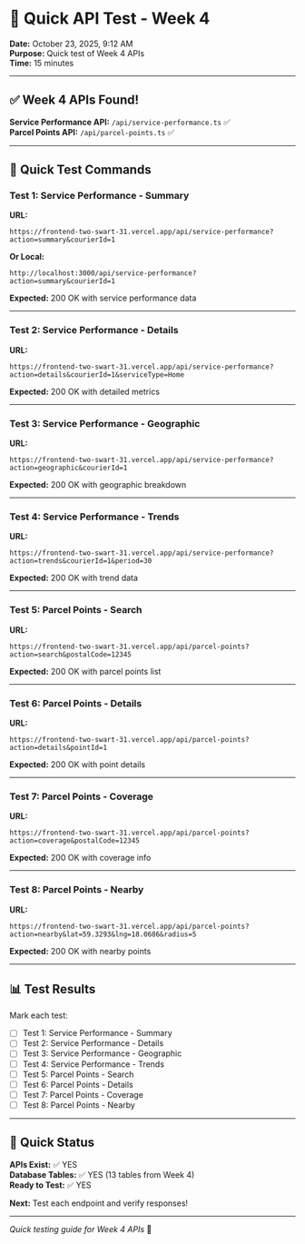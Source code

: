 # 🚀 Quick API Test - Week 4

**Date:** October 23, 2025, 9:12 AM  
**Purpose:** Quick test of Week 4 APIs  
**Time:** 15 minutes

---

## ✅ Week 4 APIs Found!

**Service Performance API:** `/api/service-performance.ts` ✅  
**Parcel Points API:** `/api/parcel-points.ts` ✅

---

## 🧪 Quick Test Commands

### Test 1: Service Performance - Summary

**URL:**
```
https://frontend-two-swart-31.vercel.app/api/service-performance?action=summary&courierId=1
```

**Or Local:**
```
http://localhost:3000/api/service-performance?action=summary&courierId=1
```

**Expected:** 200 OK with service performance data

---

### Test 2: Service Performance - Details

**URL:**
```
https://frontend-two-swart-31.vercel.app/api/service-performance?action=details&courierId=1&serviceType=Home
```

**Expected:** 200 OK with detailed metrics

---

### Test 3: Service Performance - Geographic

**URL:**
```
https://frontend-two-swart-31.vercel.app/api/service-performance?action=geographic&courierId=1
```

**Expected:** 200 OK with geographic breakdown

---

### Test 4: Service Performance - Trends

**URL:**
```
https://frontend-two-swart-31.vercel.app/api/service-performance?action=trends&courierId=1&period=30
```

**Expected:** 200 OK with trend data

---

### Test 5: Parcel Points - Search

**URL:**
```
https://frontend-two-swart-31.vercel.app/api/parcel-points?action=search&postalCode=12345
```

**Expected:** 200 OK with parcel points list

---

### Test 6: Parcel Points - Details

**URL:**
```
https://frontend-two-swart-31.vercel.app/api/parcel-points?action=details&pointId=1
```

**Expected:** 200 OK with point details

---

### Test 7: Parcel Points - Coverage

**URL:**
```
https://frontend-two-swart-31.vercel.app/api/parcel-points?action=coverage&postalCode=12345
```

**Expected:** 200 OK with coverage info

---

### Test 8: Parcel Points - Nearby

**URL:**
```
https://frontend-two-swart-31.vercel.app/api/parcel-points?action=nearby&lat=59.3293&lng=18.0686&radius=5
```

**Expected:** 200 OK with nearby points

---

## 📊 Test Results

Mark each test:
- [ ] Test 1: Service Performance - Summary
- [ ] Test 2: Service Performance - Details
- [ ] Test 3: Service Performance - Geographic
- [ ] Test 4: Service Performance - Trends
- [ ] Test 5: Parcel Points - Search
- [ ] Test 6: Parcel Points - Details
- [ ] Test 7: Parcel Points - Coverage
- [ ] Test 8: Parcel Points - Nearby

---

## 🎯 Quick Status

**APIs Exist:** ✅ YES  
**Database Tables:** ✅ YES (13 tables from Week 4)  
**Ready to Test:** ✅ YES

**Next:** Test each endpoint and verify responses!

---

*Quick testing guide for Week 4 APIs* 🧪
